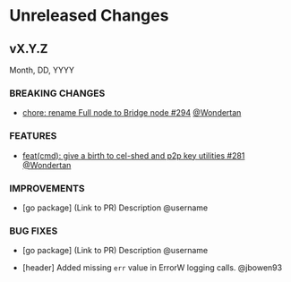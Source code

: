# Unreleased Changes

## vX.Y.Z

Month, DD, YYYY

### BREAKING CHANGES

- [chore: rename Full node to Bridge node #294](https://github.com/celestiaorg/celestia-node/pull/294) [@Wondertan](https://github.com/Wondertan)

### FEATURES

- [feat(cmd): give a birth to cel-shed and p2p key utilities #281](https://github.com/celestiaorg/celestia-node/pull/281) [@Wondertan](https://github.com/Wondertan)

### IMPROVEMENTS

- [go package] (Link to PR) Description @username

### BUG FIXES

- [go package] (Link to PR) Description @username

- [header] Added missing `err` value in ErrorW logging calls. @jbowen93
